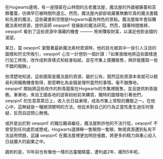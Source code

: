 在Hogwarts邊境，有一座隱匿在山林間的古老魔法屋，魔法屋的外牆被藤蔓和苔蘚覆蓋，彷彿早已被時間所遺忘。然而，魔法屋內部卻收藏著無數珍貴的魔法書籍和先進的魔法，這些藏書和空間是Hogwarts最為特色的景點。魔法屋每年會採購魔法素材資源，提供巫師 oeʞopnʕ 發展新的魔法研究。然而，隨著時間推移，oeʞopnʕ 看到了這些資源中潛藏的機會 ——— 用來賺取財富，以滿足他對金錢的渴望。

某日，當 oeʞopnʕ 瀏覽著最新魔法素材資源時，他的目光被其中一些引人注目的圖樣和符文所吸引，oeʞopnʕ 心生一計想到一個計謀：「如果我暗地將這些圖樣進行加工修改，改作成刺青樣式和紋身貼紙，並在市集上擺攤販售，興許能獲取一些不錯的報酬。」

他清楚地知道，這些圖案是魔法屋的資源，屬於公有，既然這些資源本來就可以輕易利用職務機會取得，那麼轉化為金錢是理所當然的事情。毫不猶豫地，oeʞopnʕ 開始將這些改作的刺青圖案在Hogwarts的市集裡販售，並且提供刺青服務。漸漸地，來自王國各地的遊客紛紛前來購買，獨特的圖樣吸引著他們，oeʞopnʕ 的生意蒸蒸日上，收入也日益漸增，成為市集上常駐的攤販之一。在他心中，這無疑是一種絕頂聰明的方法，他從未對自己的行為正當性產生過任何懷疑，反而自認問心無愧。

或許是出於對 oeʞopnʕ 的職位難尋繼任，魔法屋默許他的不法行徑，oeʞopnʕ 不曾受到任何處罰或懲戒。Hogwarts選擇睜一隻眼閉一隻眼，無視資源遭到私有不法盜用問題，這讓 oeʞopnʕ 在魔法屋裡更加明目張膽，將更多的精力與重心投入日益擴大的副業之中。

諷刺的是，10年前也有像他一樣的古靈閣精靈，遭判處2年、緩刑5年呢。
